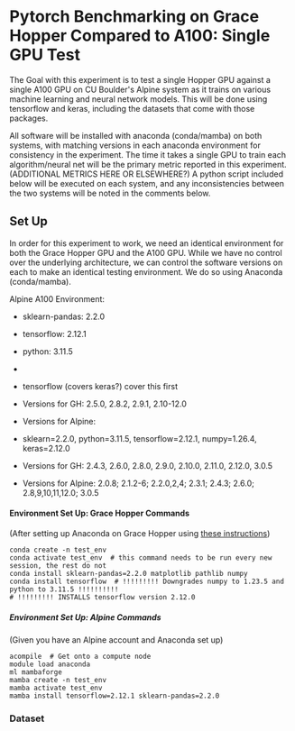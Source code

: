 
# Pytorch Benchmarking on Grace Hopper Compared to A100: Single GPU Test

The Goal with this experiment is to test a single Hopper GPU against a single A100 GPU on CU Boulder's Alpine system as it trains on various machine learning and neural network models. This will be done using tensorflow and keras, including the datasets that come with those packages.

All software will be installed with anaconda (conda/mamba) on both systems, with matching versions in each anaconda environment for consistency in the experiment. The time it takes a single GPU to train each algorithm/neural net will be the primary metric reported in this experiment. (ADDITIONAL METRICS HERE OR ELSEWHERE?) A python script included below will be executed on each system, and any inconsistencies between the two systems will be noted in the comments below.

## Set Up
In order for this experiment to work, we need an identical environment for both the Grace Hopper GPU and the A100 GPU. While we have no control over the underlying architecture, we can control the software versions on each to make an identical testing environment. We do so using Anaconda (conda/mamba).

Alpine A100 Environment:
- sklearn-pandas: 2.2.0
- tensorflow: 2.12.1
- python: 3.11.5
- 

- tensorflow (covers keras?) cover this first
- Versions for GH: 2.5.0, 2.8.2, 2.9.1, 2.10-12.0
- Versions for Alpine:
- sklearn=2.2.0, python=3.11.5, tensorflow=2.12.1, numpy=1.26.4, keras=2.12.0


- Versions for GH: 2.4.3, 2.6.0, 2.8.0, 2.9.0, 2.10.0, 2.11.0, 2.12.0, 3.0.5
- Versions for Alpine: 2.0.8; 2.1.2-6; 2.2.0,2,4; 2.3.1; 2.4.3; 2.6.0; 2.8,9,10,11,12.0; 3.0.5

#### Environment Set Up: Grace Hopper Commands

(After setting up Anaconda on Grace Hopper using [these instructions](https://github.com/kf-cuanschutz/NVIDIA_Grace_Hopper_benchmarking_logs_/blob/main/README.md))

```
conda create -n test_env
conda activate test_env  # this command needs to be run every new session, the rest do not
conda install sklearn-pandas=2.2.0 matplotlib pathlib numpy
conda install tensorflow  # !!!!!!!!! Downgrades numpy to 1.23.5 and python to 3.11.5 !!!!!!!!!!
# !!!!!!!!! INSTALLS tensorflow version 2.12.0
```

##### Environment Set Up: Alpine Commands

(Given you have an Alpine account and Anaconda set up)
```
acompile  # Get onto a compute node
module load anaconda
ml mambaforge
mamba create -n test_env
mamba activate test_env
mamba install tensorflow=2.12.1 sklearn-pandas=2.2.0

```

### Dataset
